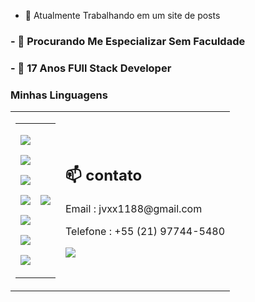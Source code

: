 - 🔭 Atualmente Trabalhando em um site de posts

<h3>- 🤔 Procurando Me Especializar Sem Faculdade</h3>
<h3>- 💬 17 Anos FUll Stack Developer</h3>

### Minhas Linguagens


<table align="center" >
  <tr>
    <td>
      <table align="center" >
  <tr>
    <td>
      <p><img style="display: block;"  src="https://img.shields.io/badge/html5-%23E34F26.svg?style=for-the-badge&logo=html5&logoColor=white"></p>
      <p><img style="display: block;" src="https://img.shields.io/badge/CSS3-1572B6?style=for-the-badge&logo=css3&logoColor=white"></p>
       <p><img style="display: block;" src="https://img.shields.io/badge/TypeScript-007ACC?style=for-the-badge&logo=typescript&logoColor=white"></p>
      <p><img src="https://img.shields.io/badge/React-20232A?style=for-the-badge&logo=react&logoColor=61DAFB"></p>
      <p><img src="https://img.shields.io/badge/Tailwind_CSS-38B2AC?style=for-the-badge&logo=tailwind-css&logoColor=white=="></p>
      <p><img src="https://img.shields.io/badge/Prisma-3982CE?style=for-the-badge&logo=Prisma&logoColor=white"></p>
      <p><img src="https://img.shields.io/badge/Node.js-43853D?style=for-the-badge&logo=node.js&logoColor=white"></p>
    </td>
    <td>
<img src="https://github-readme-stats.vercel.app/api/top-langs/?username=jvxx1188&theme=blue-green">
  </tr>
</table>
</td>
    <td>
      
<h2 >📫 contato</h2> 
<p>Email : jvxx1188@gmail.com</p>
<p>Telefone : +55 (21) 97744-5480</p>
<a target="_blank" href="https://www.linkedin.com/in/jos%C3%A9-dami%C3%A3o-b8b3b5258/"> <img src="https://img.shields.io/badge/LinkedIn-0077B5?style=for-the-badge&logo=linkedin&logoColor=white"></img></a>
</tr>
</table>




